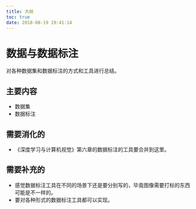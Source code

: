 ```yaml
---
title: 大纲
toc: true
date: 2018-08-19 19:41:14
---
```


# 数据与数据标注

对各种数据集和数据标注的方式和工具进行总结。


## 主要内容

- 数据集
- 数据标注


## 需要消化的


- 《深度学习与计算机视觉》第六章的数据标注的工具要合并到这里。



## 需要补充的

- 感觉数据标注工具在不同的场景下还是要分别写的，毕竟图像需要打标的东西可能是不一样的。
- 要对各种形式的数据标注工具都可以实现。
